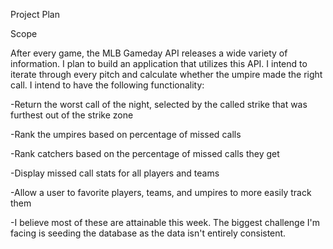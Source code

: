 Project Plan

Scope

After every game, the MLB Gameday API releases a wide variety of information. I plan to build an application that utilizes this API. I intend to iterate through every pitch and calculate whether the umpire made the right call. I intend to have the following functionality:

-Return the worst call of the night, selected by the called strike that was furthest out of the strike zone

-Rank the umpires based on percentage of missed calls

-Rank catchers based on the percentage of missed calls they get

-Display missed call stats for all players and teams

-Allow a user to favorite players, teams, and umpires to more easily track them

-I believe most of these are attainable this week. The biggest challenge I'm facing is seeding the database as the data isn't entirely consistent.

